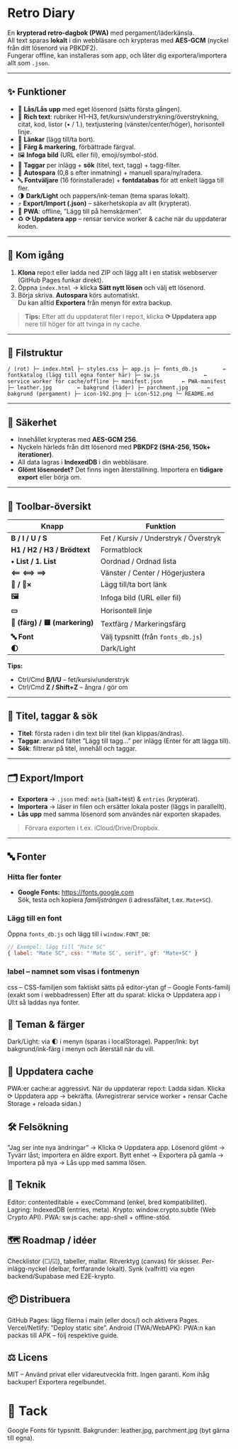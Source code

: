 # Retro Diary

En **krypterad retro-dagbok (PWA)** med pergament/läderkänsla.  
All text sparas **lokalt** i din webbläsare och krypteras med **AES-GCM** (nyckel från ditt lösenord via PBKDF2).  
Fungerar offline, kan installeras som app, och låter dig exportera/importera allt som `.json`.

---

## ✨ Funktioner

- 🔐 **Lås/Lås upp** med eget lösenord (sätts första gången).
- 📝 **Rich text**: rubriker H1–H3, fet/kursiv/understrykning/överstrykning, citat, kod, listor (• / 1.), textjustering (vänster/center/höger), horisontell linje.
- 🔗 **Länkar** (lägg till/ta bort).
- 🎨 **Färg & markering**, förbättrade färgval.
- 🖼️ **Infoga bild** (URL eller fil), emoji/symbol-stöd.
- 🧷 **Taggar** per inlägg + **sök** (titel, text, tagg) + tagg-filter.
- 🧠 **Autospara** (0,8 s efter inmatning) + manuell spara/ny/radera.
- 🔤 **Fontväljare** (16 förinstallerade) + **fontdatabas** för att enkelt lägga till fler.
- 🌗 **Dark/Light** och pappers/ink-teman (tema sparas lokalt).
- ⤴️ **Export/Import (.json)** – säkerhetskopia av allt (krypterat).
- 📱 **PWA**: offline, ”Lägg till på hemskärmen”.
- ♻️ **⟳ Uppdatera app** – rensar service worker & cache när du uppdaterar koden.

---

## 🚀 Kom igång

1. **Klona** repo:t eller ladda ned ZIP och lägg allt i en statisk webbserver (GitHub Pages funkar direkt).
2. Öppna `index.html` → klicka **Sätt nytt lösen** och välj ett lösenord.
3. Börja skriva. **Autospara** körs automatiskt.  
   Du kan alltid **Exportera** från menyn för extra backup.

> **Tips:** Efter att du uppdaterat filer i repo:t, klicka **⟳ Uppdatera app** nere till höger för att tvinga in ny cache.

---

## 📁 Filstruktur
```
/ (rot) ├─ index.html ├─ styles.css ├─ app.js ├─ fonts_db.js        ← fontkatalog (lägg till egna fonter här) ├─ sw.js              ← service worker för cache/offline ├─ manifest.json      ← PWA-manifest ├─ leather.jpg        ← bakgrund (läder) ├─ parchment.jpg      ← bakgrund (pergament) ├─ icon-192.png ├─ icon-512.png └─ README.md
```
---

## 🔐 Säkerhet

- Innehållet krypteras med **AES-GCM 256**.
- Nyckeln härleds från ditt lösenord med **PBKDF2 (SHA-256, 150k+ iterationer)**.
- All data lagras i **IndexedDB** i din webbläsare.
- **Glömt lösenordet?** Det finns ingen återställning. Importera en **tidigare export** eller börja om.

---

## 🧩 Toolbar-översikt

| Knapp | Funktion |
| --- | --- |
| **B / I / U / S** | Fet / Kursiv / Understryk / Överstryk |
| **H1 / H2 / H3 / Brödtext** | Formatblock |
| **• List / 1. List** | Oordnad / Ordnad lista |
| **⟸  ⟺  ⟹** | Vänster / Center / Högerjustera |
| **🔗 / 🔗×** | Lägg till/ta bort länk |
| **🖼️** | Infoga bild (URL eller fil) |
| **▭** | Horisontell linje |
| **🎨 (färg) / 🟨 (markering)** | Textfärg / Markeringsfärg |
| **🔤 Font** | Välj typsnitt (från `fonts_db.js`) |
| **🌓** | Dark/Light |

**Tips:**  
- Ctrl/Cmd **B/I/U** – fet/kursiv/understryk  
- Ctrl/Cmd **Z / Shift+Z** – ångra / gör om

---

## 🔎 Titel, taggar & sök

- **Titel**: första raden i din text blir titel (kan klippas/ändras).  
- **Taggar**: använd fältet ”Lägg till tagg…” per inlägg (Enter för att lägga till).  
- **Sök**: filtrerar på titel, innehåll och taggar.

---

## 🗂 Export/Import

- **Exportera** → `.json` med: `meta` (salt+test) & `entries` (krypterat).  
- **Importera** → läser in filen och ersätter lokala poster (läggs in parallellt).  
- **Lås upp** med samma lösenord som användes när exporten skapades.

> Förvara exporten i t.ex. iCloud/Drive/Dropbox.

---

## 🔤 Fonter

### Hitta fler fonter
- **Google Fonts:** <https://fonts.google.com>  
  Sök, testa och kopiera *familjsträngen* (i adressfältet, t.ex. `Mate+SC`).

### Lägg till en font
Öppna `fonts_db.js` och lägg till i `window.FONT_DB`:

```js
// Exempel: lägg till "Mate SC"
{ label: "Mate SC", css: "'Mate SC', serif", gf: "Mate+SC" }
```
### label – namnet som visas i fontmenyn
css – CSS-familjen som faktiskt sätts på editor-ytan
gf – Google Fonts-familj (exakt som i webbadressen)
Efter att du sparat: klicka ⟳ Uppdatera app i UI:t så laddas nya fonter.

## 🎨 Teman & färger
Dark/Light: via 🌓 i menyn (sparas i localStorage).
Papper/Ink: byt bakgrund/ink-färg i menyn och återställ när du vill.

## 🧹 Uppdatera cache
PWA:er cache:ar aggressivt. När du uppdaterar repo:t:
Ladda sidan.
Klicka ⟳ Uppdatera app → bekräfta.
(Avregistrerar service worker + rensar Cache Storage + reloada sidan.)

## 🛠 Felsökning
”Jag ser inte nya ändringar” → Klicka ⟳ Uppdatera app.
Lösenord glömt → Tyvärr låst; importera en äldre export.
Bytt enhet → Exportera på gamla → Importera på nya → Lås upp med samma lösen.

## 🧱 Teknik
Editor: contenteditable + execCommand (enkel, bred kompatibilitet).
Lagring: IndexedDB (entries, meta).
Krypto: window.crypto.subtle (Web Crypto API).
PWA: sw.js cache: app-shell + offline-stöd.

## 🗺️ Roadmap / idéer
Checklistor (☐/☑), tabeller, mallar.
Ritverktyg (canvas) för skisser.
Per-inlägg-nyckel (delbar, fortfarande lokalt).
Synk (valfritt) via egen backend/Supabase med E2E-krypto.

## 📦 Distribuera
GitHub Pages: lägg filerna i main (eller docs/) och aktivera Pages.
Vercel/Netlify: ”Deploy static site”.
Android (TWA/WebAPK): PWA:n kan packas till APK – följ respektive guide.

## ⚖️ Licens
MIT – Använd privat eller vidareutveckla fritt. Ingen garanti.
Kom ihåg backuper! Exportera regelbundet.

# 🙏 Tack
Google Fonts för typsnitt.
Bakgrunder: leather.jpg, parchment.jpg (byt gärna till egna).

